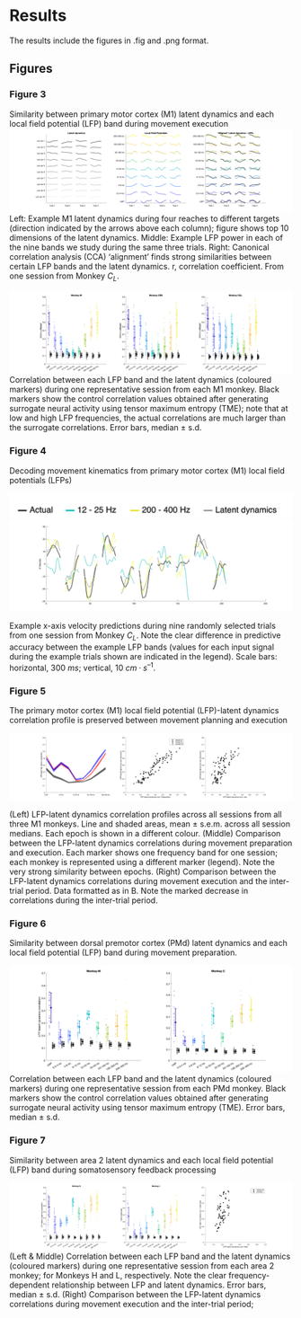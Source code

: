 # Results
The results include the figures in .fig and .png format.

## Figures
### Figure 3
Similarity between primary motor cortex (M1) latent dynamics and each local field potential (LFP) band during movement execution
![Figure 3](PNG/3A.png)
Left: Example M1 latent dynamics during four reaches to different targets (direction indicated by the arrows above each column); figure shows top
10 dimensions of the latent dynamics. 
Middle: Example LFP power in each of the nine bands we study during the same three trials. 
Right: Canonical correlation analysis (CCA) ‘alignment’ finds strong similarities between certain LFP bands and the latent dynamics. r, correlation coefficient. From one session from Monkey $C_L$.

![Figure 3](PNG/3B.png)
Correlation between each LFP band and the latent dynamics (coloured markers) during one representative session from each M1 monkey. Black markers show the control correlation values obtained after generating surrogate neural activity using tensor maximum entropy (TME); note that at low and high LFP frequencies, the actual correlations are much larger than the surrogate correlations. Error bars, median ± s.d. 

### Figure 4
Decoding movement kinematics from primary motor cortex (M1) local field potentials (LFPs)

![Legend for Fig 4](PNG/fig4_legend.png)
![Figure 4](PNG/4B.png)


Example x-axis velocity predictions during nine randomly selected trials from one session from Monkey $C_L$. Note the clear difference in predictive accuracy between the example LFP bands (values for each input signal during the example trials shown are indicated in the legend). Scale bars: horizontal, 300 $ms$; vertical, 10 $cm·s^{–1}$.

### Figure 5
The primary motor cortex (M1) local field potential (LFP)-latent dynamics correlation profile is preserved between movement planning and execution

![Figure 5](PNG/5.png)

(Left) LFP-latent dynamics correlation profiles across all sessions from all three M1 monkeys. Line and shaded areas, mean ± s.e.m. across all session medians. Each epoch is shown in a different colour. (Middle) Comparison between the LFP-latent dynamics correlations during movement preparation and execution. Each marker shows one frequency band for one session; each monkey is represented using a different marker (legend). Note the very strong similarity between epochs. (Right) Comparison between the LFP-latent dynamics correlations during movement execution and the inter-trial period. Data formatted as in B. Note the marked decrease in correlations during the inter-trial period.

### Figure 6
Similarity between dorsal premotor cortex (PMd) latent dynamics and each local field potential (LFP) band during movement preparation.

![Figure 6](PNG/6B.png)
Correlation between each LFP band and the latent dynamics (coloured markers) during one representative session from each PMd monkey. Black markers show the control correlation values obtained after generating surrogate neural activity using tensor maximum entropy (TME). Error bars, median ± s.d.

### Figure 7
Similarity between area 2 latent dynamics and each local field potential (LFP) band during somatosensory feedback processing

![Figure 7](PNG/7.png)
(Left & Middle) Correlation between each LFP band and the latent dynamics (coloured markers) during one representative session from each area 2 monkey;
for Monkeys H and L, respectively. Note the clear frequency-dependent relationship between LFP and latent dynamics. Error bars, median ± s.d. (Right) Comparison between the LFP-latent dynamics correlations during movement execution and the inter-trial period;